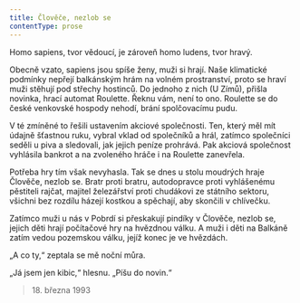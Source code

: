 ```yaml
---
title: Člověče, nezlob se
contentType: prose
---
```


<section>

Homo sapiens, tvor vědoucí, je zároveň homo ludens, tvor hravý.

Obecně vzato, sapiens jsou spíše ženy, muži si hrají. Naše klimatické podmínky nepřejí balkánským hrám na volném prostranství, proto se hraví muži stěhují pod střechy hostinců. Do jednoho z nich (U Zímů), přišla novinka, hrací automat Roulette. Řeknu vám, není to ono. Roulette se do české venkovské hospody nehodí, brání spolčovacímu pudu.

V té zmíněné to řešili ustavením akciové společnosti. Ten, který měl mít údajně šťastnou ruku, vybral vklad od společníků a hrál, zatímco společníci seděli u piva a sledovali, jak jejich peníze prohrává. Pak akciová společnost vyhlásila bankrot a na zvoleného hráče i na Roulette zanevřela.

Potřeba hry tím však nevyhasla. Tak se dnes u stolu moudrých hraje Člověče, nezlob se. Bratr proti bratru, autodopravce proti vyhlášenému pěstiteli rajčat, majitel železářství proti chudákovi ze státního sektoru, všichni bez rozdílu házejí kostkou a spěchají, aby skončili v chlívečku.

Zatímco muži u nás v Pobrdí si přeskakují pindíky v Člověče, nezlob se, jejich děti hrají počítačové hry na hvězdnou válku. A muži i děti na Balkáně zatím vedou pozemskou válku, jejíž konec je ve hvězdách.

„A co ty,“ zeptala se mě noční můra.

„Já jsem jen kibic,“ hlesnu. „Píšu do novin.“

</section>

<section>

> 18. března 1993

</section>
